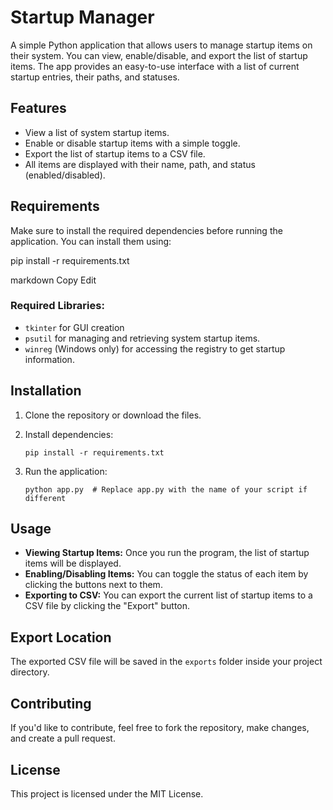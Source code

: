 # Startup Manager

A simple Python application that allows users to manage startup items on their system. You can view, enable/disable, and export the list of startup items. The app provides an easy-to-use interface with a list of current startup entries, their paths, and statuses.

## Features

- View a list of system startup items.
- Enable or disable startup items with a simple toggle.
- Export the list of startup items to a CSV file.
- All items are displayed with their name, path, and status (enabled/disabled).

## Requirements

Make sure to install the required dependencies before running the application. You can install them using:

pip install -r requirements.txt

markdown
Copy
Edit

### Required Libraries:
- `tkinter` for GUI creation
- `psutil` for managing and retrieving system startup items.
- `winreg` (Windows only) for accessing the registry to get startup information.

## Installation

1. Clone the repository or download the files.
2. Install dependencies:

    ```
    pip install -r requirements.txt
    ```

3. Run the application:

    ```
    python app.py  # Replace app.py with the name of your script if different
    ```

## Usage

- **Viewing Startup Items:** Once you run the program, the list of startup items will be displayed.
- **Enabling/Disabling Items:** You can toggle the status of each item by clicking the buttons next to them.
- **Exporting to CSV:** You can export the current list of startup items to a CSV file by clicking the "Export" button.

## Export Location

The exported CSV file will be saved in the `exports` folder inside your project directory.

## Contributing

If you'd like to contribute, feel free to fork the repository, make changes, and create a pull request.

## License

This project is licensed under the MIT License.